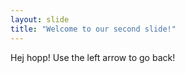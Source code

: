 ```yaml
---
layout: slide
title: "Welcome to our second slide!"
---
```

Hej hopp!
Use the left arrow to go back!
